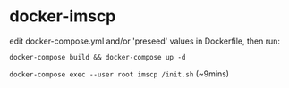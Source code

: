 # docker-imscp

edit docker-compose.yml and/or 'preseed' values in Dockerfile, then run:

`docker-compose build && docker-compose up -d`

`docker-compose exec --user root imscp /init.sh` (~9mins)
